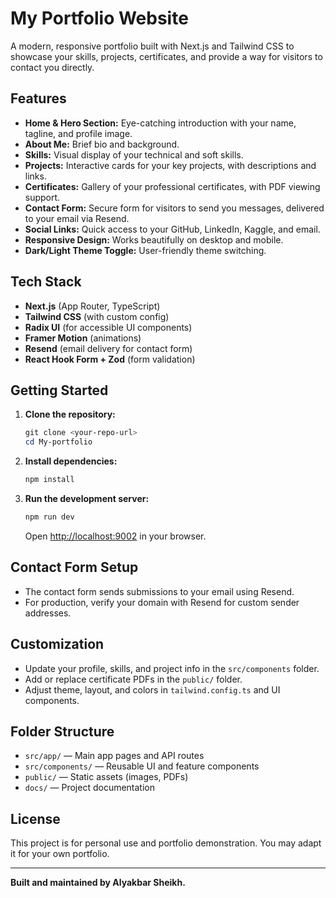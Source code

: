 # My Portfolio Website

A modern, responsive portfolio built with Next.js and Tailwind CSS to showcase your skills, projects, certificates, and provide a way for visitors to contact you directly.

## Features

- **Home & Hero Section:** Eye-catching introduction with your name, tagline, and profile image.
- **About Me:** Brief bio and background.
- **Skills:** Visual display of your technical and soft skills.
- **Projects:** Interactive cards for your key projects, with descriptions and links.
- **Certificates:** Gallery of your professional certificates, with PDF viewing support.
- **Contact Form:** Secure form for visitors to send you messages, delivered to your email via Resend.
- **Social Links:** Quick access to your GitHub, LinkedIn, Kaggle, and email.
- **Responsive Design:** Works beautifully on desktop and mobile.
- **Dark/Light Theme Toggle:** User-friendly theme switching.

## Tech Stack

- **Next.js** (App Router, TypeScript)
- **Tailwind CSS** (with custom config)
- **Radix UI** (for accessible UI components)
- **Framer Motion** (animations)
- **Resend** (email delivery for contact form)
- **React Hook Form + Zod** (form validation)

## Getting Started

1. **Clone the repository:**
   ```powershell
   git clone <your-repo-url>
   cd My-portfolio
   ```

2. **Install dependencies:**
   ```powershell
   npm install
   ```

3. **Run the development server:**
   ```powershell
   npm run dev
   ```
   Open [http://localhost:9002](http://localhost:9002) in your browser.

## Contact Form Setup
- The contact form sends submissions to your email using Resend.
- For production, verify your domain with Resend for custom sender addresses.

## Customization
- Update your profile, skills, and project info in the `src/components` folder.
- Add or replace certificate PDFs in the `public/` folder.
- Adjust theme, layout, and colors in `tailwind.config.ts` and UI components.

## Folder Structure
- `src/app/` — Main app pages and API routes
- `src/components/` — Reusable UI and feature components
- `public/` — Static assets (images, PDFs)
- `docs/` — Project documentation

## License
This project is for personal use and portfolio demonstration. You may adapt it for your own portfolio.

---

**Built and maintained by Alyakbar Sheikh.**
